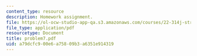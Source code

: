 ```yaml
---
content_type: resource
description: Homework assignment.
file: https://ol-ocw-studio-app-qa.s3.amazonaws.com/courses/22-314j-structural-mechanics-in-nuclear-power-technology-fall-2006/a79dcfc900e6a75809b3a6351e914319_problem7.pdf
file_type: application/pdf
resourcetype: Document
title: problem7.pdf
uid: a79dcfc9-00e6-a758-09b3-a6351e914319
---
```


